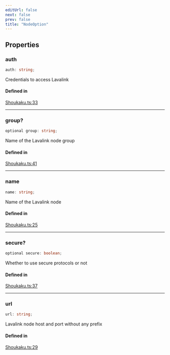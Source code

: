 ```yaml
---
editUrl: false
next: false
prev: false
title: "NodeOption"
---
```


## Properties

<a id="auth" name="auth"></a>

### auth

```ts
auth: string;
```

Credentials to access Lavalink

#### Defined in

[Shoukaku.ts:33](https://github.com/shipgirlproject/shoukaku/blob/761f40f7c0b54473070fa1c40602d1504a8bf167/src/Shoukaku.ts#L33)

***

<a id="group" name="group"></a>

### group?

```ts
optional group: string;
```

Name of the Lavalink node group

#### Defined in

[Shoukaku.ts:41](https://github.com/shipgirlproject/shoukaku/blob/761f40f7c0b54473070fa1c40602d1504a8bf167/src/Shoukaku.ts#L41)

***

<a id="name" name="name"></a>

### name

```ts
name: string;
```

Name of the Lavalink node

#### Defined in

[Shoukaku.ts:25](https://github.com/shipgirlproject/shoukaku/blob/761f40f7c0b54473070fa1c40602d1504a8bf167/src/Shoukaku.ts#L25)

***

<a id="secure" name="secure"></a>

### secure?

```ts
optional secure: boolean;
```

Whether to use secure protocols or not

#### Defined in

[Shoukaku.ts:37](https://github.com/shipgirlproject/shoukaku/blob/761f40f7c0b54473070fa1c40602d1504a8bf167/src/Shoukaku.ts#L37)

***

<a id="url" name="url"></a>

### url

```ts
url: string;
```

Lavalink node host and port without any prefix

#### Defined in

[Shoukaku.ts:29](https://github.com/shipgirlproject/shoukaku/blob/761f40f7c0b54473070fa1c40602d1504a8bf167/src/Shoukaku.ts#L29)
